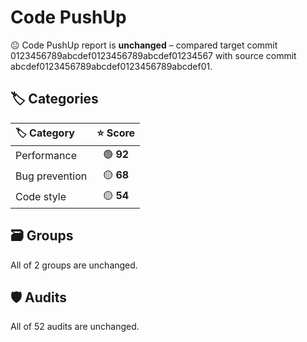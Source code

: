 # Code PushUp

😐 Code PushUp report is **unchanged** – compared target commit 0123456789abcdef0123456789abcdef01234567 with source commit abcdef0123456789abcdef0123456789abcdef01.

## 🏷️ Categories

|🏷️ Category|⭐ Score|
|:--|:--:|
|Performance|🟢 **92**|
|Bug prevention|🟡 **68**|
|Code style|🟡 **54**|

## 🗃️ Groups

All of 2 groups are unchanged.

## 🛡️ Audits

All of 52 audits are unchanged.